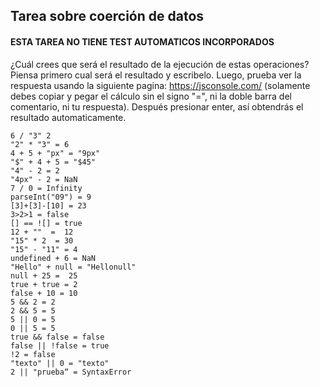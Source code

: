 ## Tarea sobre coerción de datos

#### ESTA TAREA NO TIENE TEST AUTOMATICOS INCORPORADOS

¿Cuál crees que será el resultado de la ejecución de estas operaciones? Piensa primero cual será el resultado y escribelo. 
Luego, prueba ver la respuesta usando la siguiente pagina: https://jsconsole.com/ (solamente debes copiar y pegar el cálculo sin el signo "=", 
ni la doble barra del comentario, ni tu respuesta). Después presionar enter, así obtendrás el resultado automaticamente.

```
6 / "3" 2
"2" * "3" = 6
4 + 5 + "px" = "9px"
"$" + 4 + 5 = "$45"
"4" - 2 = 2 
"4px" - 2 = NaN
7 / 0 = Infinity
parseInt("09") = 9
[3]+[3]-[10] = 23
3>2>1 = false
[] == ![] = true
12 + ""  =  12
"15" * 2  = 30
"15" - "11" = 4
undefined + 6 = NaN
"Hello" + null = "Hellonull"
null + 25 =  25  
true + true = 2
false + 10 = 10
5 && 2 = 2 
2 && 5 = 5
5 || 0 = 5
0 || 5 = 5
true && false = false
false || !false = true
!2 = false
"texto" || 0 = "texto"
2 || "prueba“ = SyntaxError
```
